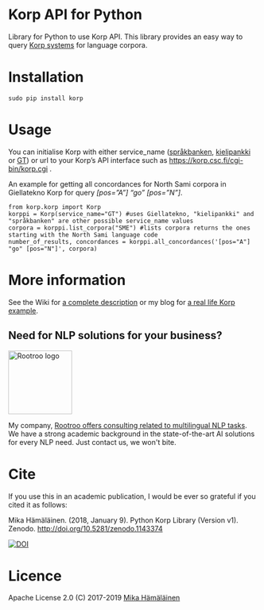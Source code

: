 # Korp API for Python
Library for Python to use Korp API. This library provides an easy way to query [Korp systems](https://spraakbanken.gu.se/swe/forskning/infrastruktur/korp/) for language corpora.

# Installation

    sudo pip install korp

# Usage

You can initialise Korp with either service_name ([språkbanken](https://spraakbanken.gu.se/korp/#?lang=sv), [kielipankki](https://korp.csc.fi) or [GT](http://gtweb.uit.no/korp)) or url to your Korp’s API interface such as https://korp.csc.fi/cgi-bin/korp.cgi .

An example for getting all concordances for North Sami corpora in Giellatekno Korp for query _[pos=”A”] “go” [pos=”N”]_.

    from korp.korp import Korp
    korppi = Korp(service_name="GT") #uses Giellatekno, "kielipankki" and "språkbanken" are other possible service_name values
    corpora = korppi.list_corpora("SME") #lists corpora returns the ones starting with the North Sami language code
    number_of_results, concordances = korppi.all_concordances('[pos="A"] "go" [pos="N"]', corpora)
    
# More information

See the Wiki for [a complete description](https://github.com/mikahama/python-korp/wiki) or my blog for [a real life Korp example](https://mikalikes.men/korp-and-python-access-corpora-from-your-python-code/).

## Need for NLP solutions for your business?


<img src="https://rootroo.com/cropped-logo-01-png/" alt="Rootroo logo" width="128px" height="128px">

My company, [Rootroo offers consulting related to multilingual NLP tasks](https://rootroo.com/). We have a strong academic background in the state-of-the-art AI solutions for every NLP need. Just contact us, we won't bite.

# Cite

If you use this in an academic publication, I would be ever so grateful if you cited it as follows:

Mika Hämäläinen. (2018, January 9). Python Korp Library (Version v1). Zenodo. http://doi.org/10.5281/zenodo.1143374

[![DOI](https://zenodo.org/badge/DOI/10.5281/zenodo.1143374.svg)](https://doi.org/10.5281/zenodo.1143374)

# Licence
Apache License 2.0
(C) 2017-2019 [Mika Hämäläinen](https://mikakalevi.com)

